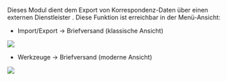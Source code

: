 Dieses Modul dient dem Export von Korrespondenz-Daten über einen externen Dienstleister . Diese Funktion ist erreichbar in der Menü-Ansicht: 

 - Import/Export → Briefversand (klassische Ansicht)

![](http://xpecto.github.io/docs/img/E-Brief/E-Brief_Menue_Klassik.png)

 - Werkzeuge → Briefversand (moderne Ansicht)

 ![](http://xpecto.github.io/docs/img/E-Brief/E-Brief_Menue_Modern.png)

